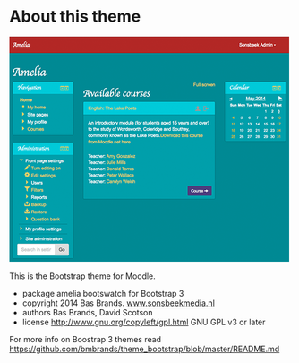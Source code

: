 About this theme
================

![image1](pix/screenshot.png "Moodle Bootstrap Screenshot")

This is the Bootstrap theme for Moodle.

* package   amelia bootswatch for Bootstrap 3
* copyright 2014 Bas Brands. www.sonsbeekmedia.nl
* authors   Bas Brands, David Scotson
* license   http://www.gnu.org/copyleft/gpl.html GNU GPL v3 or later

For more info on Boostrap 3 themes read
https://github.com/bmbrands/theme_bootstrap/blob/master/README.md
